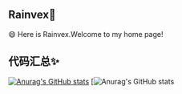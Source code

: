 ## Rainvex👋
😄 Here is Rainvex.Welcome to my home page!

## 代码汇总✨
[![Anurag's GitHub stats](https://github-readme-stats.vercel.app/api?username=rainvex&hide_title=true&hide_border=true&show_icons=true&include_all_commits=true&line_height=21&bg_color=0,EC6C6C,FFD479,FFFC79,73FA79&theme=graywhite&locale=cn)](https://github.com/anuraghazra/github-readme-stats)
[![Anurag's GitHub stats](https://github-readme-stats.vercel.app/api/top-langs/?username=rainvex&hide_title=true&hide_border=true&layout=compact&bg_color=0,73FA79,73FDFF,D783FF&theme=graywhite&locale=cn)
